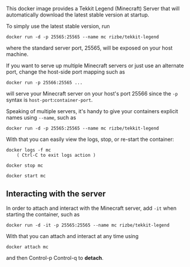 This docker image provides a Tekkit Legend (Minecraft) Server that will automatically download the latest stable
version at startup.

To simply use the latest stable version, run

    docker run -d -p 25565:25565 --name mc rizbe/tekkit-legend

where the standard server port, 25565, will be exposed on your host machine.

If you want to serve up multiple Minecraft servers or just use an alternate port,
change the host-side port mapping such as

    docker run -p 25566:25565 ...

will serve your Minecraft server on your host's port 25566 since the `-p` syntax is
`host-port`:`container-port`.

Speaking of multiple servers, it's handy to give your containers explicit names using `--name`, such as

    docker run -d -p 25565:25565 --name mc rizbe/tekkit-legend

With that you can easily view the logs, stop, or re-start the container:

    docker logs -f mc
        ( Ctrl-C to exit logs action )

    docker stop mc

    docker start mc

## Interacting with the server

In order to attach and interact with the Minecraft server, add `-it` when starting the container, such as

    docker run -d -it -p 25565:25565 --name mc rizbe/tekkit-legend

With that you can attach and interact at any time using

    docker attach mc

and then Control-p Control-q to **detach**.
